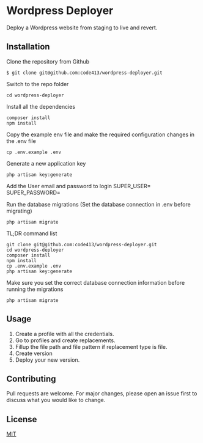 # Wordpress Deployer
Deploy a Wordpress website from staging to live and revert.

## Installation

Clone the repository from Github

    $ git clone git@github.com:code413/wordpress-deployer.git
    
Switch to the repo folder

    cd wordpress-deployer
    
Install all the dependencies

    composer install
    npm install
    
Copy the example env file and make the required configuration changes in the .env file

    cp .env.example .env
    
Generate a new application key

    php artisan key:generate
    
Add the User email and password to login 
     SUPER_USER=
     SUPER_PASSWORD=
    
Run the database migrations (Set the database connection in .env before migrating)

    php artisan migrate
TL;DR command list

    git clone git@github.com:code413/wordpress-deployer.git
    cd wordpress-deployer
    composer install
    npm install
    cp .env.example .env
    php artisan key:generate

Make sure you set the correct database connection information before running the migrations

    php artisan migrate

## Usage
1. Create a profile with all the credentials. 
2. Go to profiles and create replacements.
3. Fillup the file path and file pattern if replacement type is file.
4. Create version
5. Deploy your new version.

## Contributing
Pull requests are welcome. For major changes, please open an issue first to discuss what you would like to change.


## License
[MIT](https://choosealicense.com/licenses/mit/)
